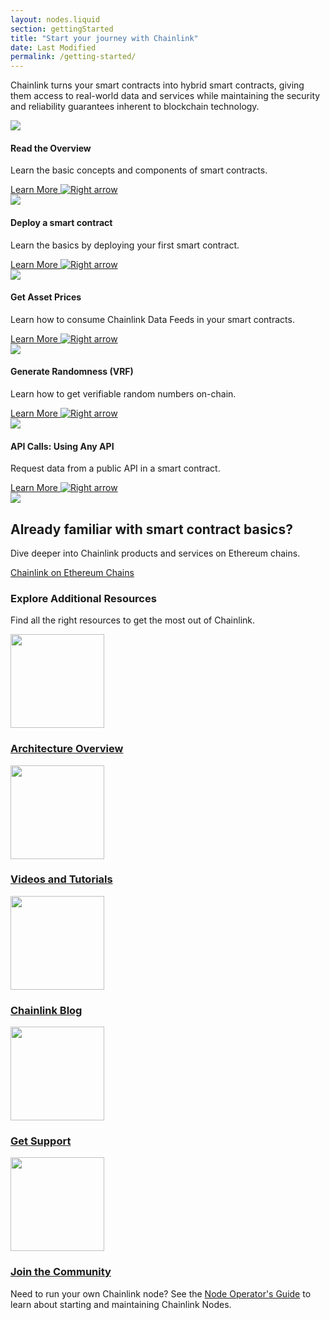 ```yaml
---
layout: nodes.liquid
section: gettingStarted
title: "Start your journey with Chainlink"
date: Last Modified
permalink: /getting-started/
---
```


<div>
  <div class="markdown-body">
    <div>
      <p style="text-align:left;">
        Chainlink turns your smart contracts into hybrid smart contracts, giving them access to real-world data and services while maintaining the security and reliability guarantees inherent to blockchain technology.
      </p>
    </div>
    <div class="cl-featuredcard">
      <div>
        <div>
          <div class="card-icon-wrapper">
            <img
              src="/images/card-icons/5f96ab4b4db522072b7ff30c_book-bookmark.svg"
              class="cl-image-featured"
            />
          </div>
          <h4>Read the Overview</h4>
          <p>
            Learn the basic concepts and components of smart contracts.
          </p>
          <a href="/docs/conceptual-overview/">
            <div class="arrowed-text">
                Learn More
                <img class="cta-learnmore-arrow" src="/images/card-icons/navigation-arrow-right.svg" loading="lazy" alt="Right arrow">
            </div>
          </a>
        </div>
      </div>
      <div>
        <div>
          <div class="card-icon-wrapper">
            <img
              src="/images/card-icons/5f75cc9f74f7124d70ad4f0a_file-code-check.svg"
              class="cl-image-featured"
            />
          </div>
          <h4>Deploy a smart contract</h4>
          <p>
            Learn the basics by deploying your first smart contract.
          </p>
          <a href="/docs/deploy-your-first-contract/">
            <div class="arrowed-text">
                Learn More
                <img class="cta-learnmore-arrow" src="/images/card-icons/navigation-arrow-right.svg" loading="lazy" alt="Right arrow">
            </div>
          </a>
        </div>
      </div>
      <div>
        <div>
          <div class="card-icon-wrapper">
            <img
              src="/images/card-icons/5f8825a8a76298e280868970_refresh-money.svg"
              class="cl-image-featured"
            />
          </div>
          <h4>Get Asset Prices</h4>
          <p>
            Learn how to consume Chainlink Data Feeds in your smart contracts.
          </p>
          <a href="/docs/consuming-data-feeds/">
            <div class="arrowed-text">
                Learn More
                <img class="cta-learnmore-arrow" src="/images/card-icons/navigation-arrow-right.svg" loading="lazy" alt="Right arrow">
            </div>
          </a>
        </div>
      </div>
    </div>
    <div class="cl-featuredcard">
      <div>
        <div>
          <div class="card-icon-wrapper">
            <img
              src="/images/card-icons/5f771e39793e0f78a75547bf_board-game-dice.svg"
              class="cl-image-featured"
            />
          </div>
          <h4>Generate Randomness (VRF)</h4>
          <p>
            Learn how to get verifiable random numbers on-chain.
          </p>
          <a href="/docs/intermediates-tutorial/">
            <div class="arrowed-text">
                Learn More
                <img class="cta-learnmore-arrow" src="/images/card-icons/navigation-arrow-right.svg" loading="lazy" alt="Right arrow">
            </div>
          </a>
        </div>
      </div>
      <div>
        <div>
          <div class="card-icon-wrapper">
            <img
              src="/images/card-icons/615d625188a183697b76f712_earth-move.svg"
              class="cl-image-featured"
            />
          </div>
          <h4>API Calls: Using Any API</h4>
          <p>
            Request data from a public API in a smart contract.
          </p>
          <a href="/docs/consuming-data-feeds/">
            <div class="arrowed-text">
                Learn More
                <img class="cta-learnmore-arrow" src="/images/card-icons/navigation-arrow-right.svg" loading="lazy" alt="Right arrow">
            </div>
          </a>
        </div>
      </div>
    </div>
    <div class="cl-featuredcard">
      <div class="cl-chaincard-wrapper">
        <div class="card-icon-wrapper">
          <img src="/images/card-icons/5f75b5e6e24b376ed9ab5c1e_programming-browser.svg" class="cl-image-featured"></img>
        </div>
        <h2>Already familiar with smart contract basics?</h2>
        <p>
          Dive deeper into Chainlink products and services on Ethereum chains.
        </p>
        <a href="/ethereum/" class="cl-button--ghost">
          Chainlink on Ethereum Chains
        </a>
      </div>
    </div>
    <div class="cl-section">
      <div>
        <h3>Explore Additional Resources</h3>
        <p>Find all the right resources to get the most out of Chainlink.</p>
        <div class="cl-section-cards">
          <a class="cl-productcard" href="/docs/architecture-overview/" target="_blank">
            <div>
                <img
                  src="/images/card-icons/5f85d14b6782933bd5a70060_decentralized.svg"
                  width="150px"
                />
                <h3>Architecture Overview</h3>
            </div>
          </a>
          <a class="cl-productcard" href="/docs/other-tutorials/" target="_blank">
            <div>
                <img
                  src="/images/card-icons/5f75e7d3f8ef05758ce8c1f5_bulb.svg"
                  width="150px"
                />
                <h3>Videos and Tutorials</h3>
            </div>
          </a>
          <a class="cl-productcard" href="https://blog.chain.link/" target="_blank">
            <div>
                <img
                  src="/images/card-icons/61163fe987f45b67ab88bcfe_common-file-text-chainlink.svg"
                  width="150px"
                />
                <h3>Chainlink Blog</h3>
            </div>
          </a>
          <a class="cl-productcard" href="/docs/getting-help/" target="_blank">
            <div>
                <img
                  src="/images/card-icons/help_avatar.svg"
                  width="150px"
                />
                <h3>Get Support</h3>
            </div>
          </a>
          <a class="cl-productcard" href="https://chain.link/community" target="_blank">
            <div>
                <img
                  src="/images/card-icons/5f75ccd99b524261854d093d_multiple-users-network.svg"
                  width="150px"
                />
                <h3>Join the Community</h3>
            </div>
          </a>
        </div>
      </div>
    </div>
    <div>
      <p style="text-align:left">
        Need to run your own Chainlink node? See the <a href="/chainlink-nodes/">Node Operator's Guide</a> to learn about starting and maintaining Chainlink Nodes.
      </p>
    </div>
  </div>
</div>
